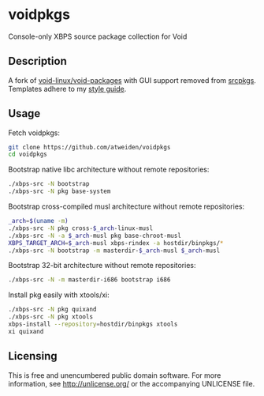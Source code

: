 voidpkgs
========

Console-only XBPS source package collection for Void


Description
-----------

A fork of [void-linux/void-packages][void-linux/void-packages] with GUI
support removed from [srcpkgs][srcpkgs]. Templates adhere to my [style
guide][style guide].


Usage
-----

Fetch voidpkgs:

```sh
git clone https://github.com/atweiden/voidpkgs
cd voidpkgs
```

Bootstrap native libc architecture without remote repositories:

```sh
./xbps-src -N bootstrap
./xbps-src -N pkg base-system
```

Bootstrap cross-compiled musl architecture without remote repositories:

```sh
_arch=$(uname -m)
./xbps-src -N pkg cross-$_arch-linux-musl
./xbps-src -N -a $_arch-musl pkg base-chroot-musl
XBPS_TARGET_ARCH=$_arch-musl xbps-rindex -a hostdir/binpkgs/*
./xbps-src -N bootstrap -m masterdir-$_arch-musl $_arch-musl
```

Bootstrap 32-bit architecture without remote repositories:

```sh
./xbps-src -N -m masterdir-i686 bootstrap i686
```

Install pkg easily with xtools/xi:

```sh
./xbps-src -N pkg quixand
./xbps-src -N pkg xtools
xbps-install --repository=hostdir/binpkgs xtools
xi quixand
```


Licensing
---------

This is free and unencumbered public domain software. For more
information, see http://unlicense.org/ or the accompanying UNLICENSE file.


[srcpkgs]: srcpkgs/
[style guide]: doc/STYLE.md
[void-linux/void-packages]: https://github.com/void-linux/void-packages
